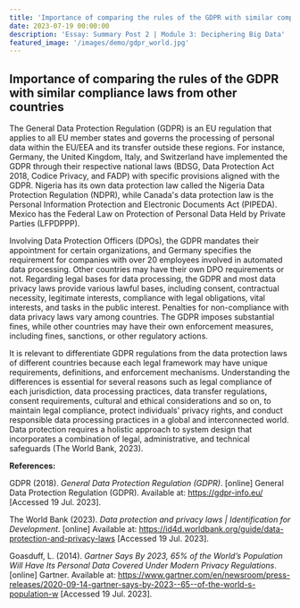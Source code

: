 ```yaml
---
title: 'Importance of comparing the rules of the GDPR with similar compliance laws from other countries'
date: 2023-07-19 00:00:00
description: 'Essay: Summary Post 2 | Module 3: Deciphering Big Data'
featured_image: '/images/demo/gdpr_world.jpg'
---
```


## Importance of comparing the rules of the GDPR with similar compliance laws from other countries

The General Data Protection Regulation (GDPR) is an EU regulation that applies to all EU member states and governs the processing of personal data within the EU/EEA and its transfer outside these regions. For instance, Germany, the United Kingdom, Italy, and Switzerland have implemented the GDPR through their respective national laws (BDSG, Data Protection Act 2018, Codice Privacy, and FADP) with specific provisions aligned with the GDPR. Nigeria has its own data protection law called the Nigeria Data Protection Regulation (NDPR), while Canada's data protection law is the Personal Information Protection and Electronic Documents Act (PIPEDA). Mexico has the Federal Law on Protection of Personal Data Held by Private Parties (LFPDPPP).

Involving Data Protection Officers (DPOs), the GDPR mandates their appointment for certain organizations, and Germany specifies the requirement for companies with over 20 employees involved in automated data processing. Other countries may have their own DPO requirements or not. Regarding legal bases for data processing, the GDPR and most data privacy laws provide various lawful bases, including consent, contractual necessity, legitimate interests, compliance with legal obligations, vital interests, and tasks in the public interest. Penalties for non-compliance with data privacy laws vary among countries. The GDPR imposes substantial fines, while other countries may have their own enforcement measures, including fines, sanctions, or other regulatory actions.

It is relevant to differentiate GDPR regulations from the data protection laws of different countries because each legal framework may have unique requirements, definitions, and enforcement mechanisms. Understanding the differences is essential for several reasons such as legal compliance of each jurisdiction, data processing practices, data transfer regulations, consent requirements, cultural and ethical considerations and so on, to maintain legal compliance, protect individuals' privacy rights, and conduct responsible data processing practices in a global and interconnected world. Data protection requires a holistic approach to system design that incorporates a combination of legal, administrative, and technical safeguards (The World Bank, 2023).

**References:**

GDPR (2018). _General Data Protection Regulation (GDPR)_. [online] General Data Protection Regulation (GDPR). Available at: https://gdpr-info.eu/ [Accessed 19 Jul. 2023].

The World Bank (2023). _Data protection and privacy laws | Identification for Development_. [online] Available at: https://id4d.worldbank.org/guide/data-protection-and-privacy-laws [Accessed 19 Jul. 2023].

Goasduff, L. (2014). _Gartner Says By 2023, 65% of the World’s Population Will Have Its Personal Data Covered Under Modern Privacy Regulations_. [online] Gartner. Available at: https://www.gartner.com/en/newsroom/press-releases/2020-09-14-gartner-says-by-2023--65--of-the-world-s-population-w [Accessed 19 Jul. 2023].

